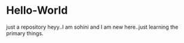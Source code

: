 # Hello-World
just a repository
heyy..I am sohini and I am new here..just learning the primary things.
